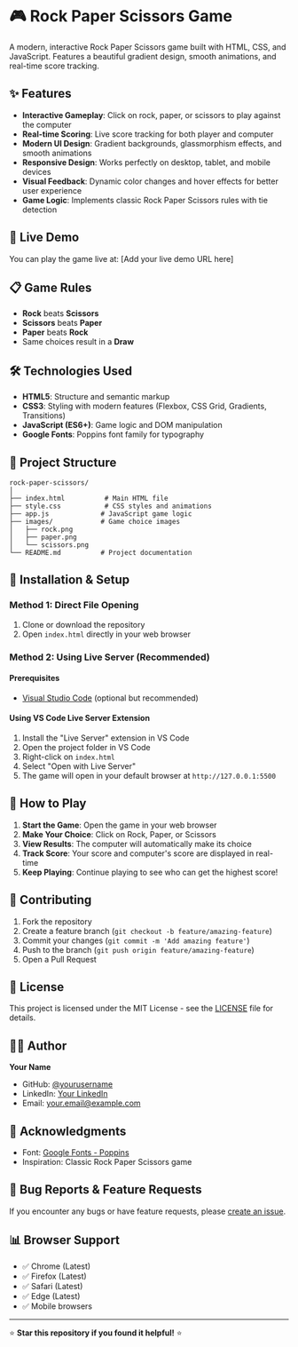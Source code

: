 # 🎮 Rock Paper Scissors Game

A modern, interactive Rock Paper Scissors game built with HTML, CSS, and JavaScript. Features a beautiful gradient design, smooth animations, and real-time score tracking.

## ✨ Features

- **Interactive Gameplay**: Click on rock, paper, or scissors to play against the computer
- **Real-time Scoring**: Live score tracking for both player and computer
- **Modern UI Design**: Gradient backgrounds, glassmorphism effects, and smooth animations
- **Responsive Design**: Works perfectly on desktop, tablet, and mobile devices
- **Visual Feedback**: Dynamic color changes and hover effects for better user experience
- **Game Logic**: Implements classic Rock Paper Scissors rules with tie detection

## 🚀 Live Demo

You can play the game live at: [Add your live demo URL here]

## 📋 Game Rules

- **Rock** beats **Scissors**
- **Scissors** beats **Paper**
- **Paper** beats **Rock**
- Same choices result in a **Draw**

## 🛠️ Technologies Used

- **HTML5**: Structure and semantic markup
- **CSS3**: Styling with modern features (Flexbox, CSS Grid, Gradients, Transitions)
- **JavaScript (ES6+)**: Game logic and DOM manipulation
- **Google Fonts**: Poppins font family for typography

## 📁 Project Structure

```
rock-paper-scissors/
│
├── index.html          # Main HTML file
├── style.css           # CSS styles and animations
├── app.js             # JavaScript game logic
├── images/            # Game choice images
│   ├── rock.png
│   ├── paper.png
│   └── scissors.png
└── README.md          # Project documentation
```

## 🔧 Installation & Setup

### Method 1: Direct File Opening

1. Clone or download the repository
2. Open `index.html` directly in your web browser

### Method 2: Using Live Server (Recommended)

#### Prerequisites

- [Visual Studio Code](https://code.visualstudio.com/) (optional but recommended)

#### Using VS Code Live Server Extension

1. Install the "Live Server" extension in VS Code
2. Open the project folder in VS Code
3. Right-click on `index.html`
4. Select "Open with Live Server"
5. The game will open in your default browser at `http://127.0.0.1:5500`

## 🎯 How to Play

1. **Start the Game**: Open the game in your web browser
2. **Make Your Choice**: Click on Rock, Paper, or Scissors
3. **View Results**: The computer will automatically make its choice
4. **Track Score**: Your score and computer's score are displayed in real-time
5. **Keep Playing**: Continue playing to see who can get the highest score!

## 🤝 Contributing

1. Fork the repository
2. Create a feature branch (`git checkout -b feature/amazing-feature`)
3. Commit your changes (`git commit -m 'Add amazing feature'`)
4. Push to the branch (`git push origin feature/amazing-feature`)
5. Open a Pull Request

## 📝 License

This project is licensed under the MIT License - see the [LICENSE](LICENSE) file for details.

## 👨‍💻 Author

**Your Name**

- GitHub: [@yourusername](https://github.com/yourusername)
- LinkedIn: [Your LinkedIn](https://linkedin.com/in/yourprofile)
- Email: your.email@example.com

## 🙏 Acknowledgments

- Font: [Google Fonts - Poppins](https://fonts.google.com/specimen/Poppins)
- Inspiration: Classic Rock Paper Scissors game

## 🐛 Bug Reports & Feature Requests

If you encounter any bugs or have feature requests, please [create an issue](https://github.com/yourusername/rock-paper-scissors/issues).

## 📊 Browser Support

- ✅ Chrome (Latest)
- ✅ Firefox (Latest)
- ✅ Safari (Latest)
- ✅ Edge (Latest)
- ✅ Mobile browsers

---

⭐ **Star this repository if you found it helpful!** ⭐
